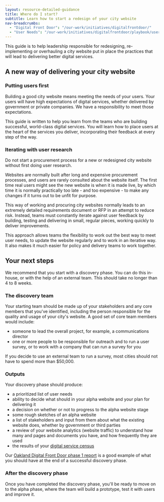 ```yaml
---
layout: resource-detailed-guidance
title: Where do I start?
subtitle: Learn how to start a redesign of your city website
nav-breadcrumbs:
  - "Digital Front Door": "/our-work/initiatives/digitalfrontdoor/"
  - "User Needs": "/our-work/initiatives/digitalfrontdoor/playbook/user-needs/"
---
```


This guide is to help leadership responsible for redesigning, re-implementing or overhauling a city website put in place the practices that will lead to delivering better digital services. 

## A new way of delivering your city website

### Putting users first

Building a good city website means meeting the needs of your users. Your users will have high expectations of digital services, whether delivered by government or private companies. We have a responsibility to meet those expectations. 

This guide is written to help you learn from the teams who are building successful, world-class digital services. You will learn how to place users at the heart of the services you deliver, incorporating their feedback at every step of the way. 

### Iterating with user research

Do not start a procurement process for a new or redesigned city website without first doing user research. 

Websites are normally built after long and expensive procurement processes, and users are rarely consulted about the website itself. The first time real users might see the new website is when it is made live, by which time it is normally practically too late - and too expensive - to make any changes if it turns out to be unfit for purpose. 

This way of working and procuring city websites normally leads to an extremely detailed requirements document or RFP in an attempt to reduce risk. Instead, teams must constantly iterate against user feedback by building, testing and delivering in small, regular pieces, working quickly to deliver improvements.

This approach allows teams the flexibility to work out the best way to meet user needs, to update the website regularly and to work in an iterative way. It also makes it much easier for policy and delivery teams to work together.

## Your next steps

We recommend that you start with a discovery phase. You can do this in-house, or with the help of an external team. This should take no longer than 4 to 8 weeks. 

### The discovery team

Your starting team should be made up of your stakeholders and any core members that you've identified, including the person responsible for the quality and usage of your city's website. A good set of core team members would include:

 - someone to lead the overall project, for example, a communications director
 - one or more people to be responsible for outreach and to run a user survey, or to work with a company that can run a survey for you
 
 If you decide to use an external team to run a survey, most cities should not have to spend more than $50,000.

### Outputs

Your discovery phase should produce:

 - a prioritized list of user needs
 - ability to decide what should in your alpha website and your plan for delivering it 
 - a decision on whether or not to progress to the alpha website stage
 - some rough sketches of an alpha website
 - a list of stakeholders and input from them about what the existing website does, whether by government or third parties 
 - a review of your website analytics (website traffic) to understand how many and pages and documents you have, and how frequently they are used
 - the results of your [digital service census](https://service-census.herokuapp.com)

Our [Oakland Digital Front Door phase 1 report](/our-work/initiatives/digitalfrontdoor/oakland-phase1-report/) is a good example of what you should have at the end of a successful discovery phase.  

### After the discovery phase

Once you have completed the discovery phase, you'll be ready to move on to the alpha phase, where the team will build a prototype, test it with users and improve it.